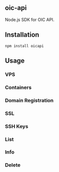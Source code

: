 oic-api
-------

Node.js SDK for OIC API.

## Installation

`npm install oicapi`

## Usage

### VPS

### Containers

### Domain Registration

### SSL

### SSH Keys

### List

### Info

### Delete


